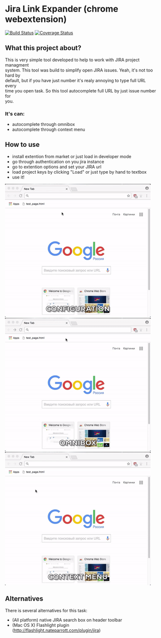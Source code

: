 Jira Link Expander (chrome webextension)
=======================================

[![Build Status](https://travis-ci.org/pru-mike/chrome-jira-link-expander.svg?branch=master)](https://travis-ci.org/pru-mike/chrome-jira-link-expander) [![Coverage Status](https://coveralls.io/repos/github/pru-mike/chrome-jira-link-expander/badge.svg?branch=master)](https://coveralls.io/github/pru-mike/chrome-jira-link-expander?branch=master)

What this project about?
------------------------

This is very simple tool developed to help to work with JIRA project managment   
system. This tool was build to simplify open JIRA issues. Yeah, it's not too hard by  
default, but if you have just number it's realy annoying to type full URL every  
time you open task. So this tool autocomplete full URL by just issue number for  
you.

### It's can:
- autocomplete through omnibox
- autocomplete through context menu

How to use
----------

- install extention from market or just load in developer mode
- go through authentication on you jira instance
- go to extention options and set your JIRA url
- load project keys by clicking "Load" or just type by hand to textbox
- use it!

![configuration](https://raw.githubusercontent.com/pru-mike/chrome-jira-link-expander/master/img/std/jle-options-480px-std-caption.gif)
![omnibox](https://raw.githubusercontent.com/pru-mike/chrome-jira-link-expander/master/img/std/jle-omnibox-480px-std-caption.gif)
![context menu](https://raw.githubusercontent.com/pru-mike/chrome-jira-link-expander/master/img/std/jle-contextmenu-480px-std-caption.gif)

Alternatives
------------

There is several alternatives for this task:

- (All platform) native JIRA search box on header toolbar
- (Mac OS X) Flashlight plugin (http://flashlight.nateparrott.com/plugin/jira)
